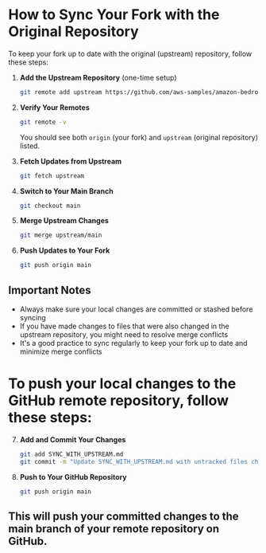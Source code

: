 # How to Sync Your Fork with the Original Repository

To keep your fork up to date with the original (upstream) repository, follow these steps:

1. **Add the Upstream Repository** (one-time setup)
   ```bash
   git remote add upstream https://github.com/aws-samples/amazon-bedrock-samples.git
   ```

2. **Verify Your Remotes**
   ```bash
   git remote -v
   ```
   You should see both `origin` (your fork) and `upstream` (original repository) listed.

3. **Fetch Updates from Upstream**
   ```bash
   git fetch upstream
   ```

4. **Switch to Your Main Branch**
   ```bash
   git checkout main
   ```

5. **Merge Upstream Changes**
   ```bash
   git merge upstream/main
   ```

6. **Push Updates to Your Fork**
   ```bash
   git push origin main
   ```

## Important Notes
- Always make sure your local changes are committed or stashed before syncing
- If you have made changes to files that were also changed in the upstream repository, you might need to resolve merge conflicts
- It's a good practice to sync regularly to keep your fork up to date and minimize merge conflicts

# To push your local changes to the GitHub remote repository, follow these steps:

7. **Add and Commit Your Changes**
   ```bash
   git add SYNC_WITH_UPSTREAM.md
   git commit -m "Update SYNC_WITH_UPSTREAM.md with untracked files check"
   ```
8. **Push to Your GitHub Repository**
   ```bash
   git push origin main
   ```

## This will push your committed changes to the main branch of your remote repository on GitHub.